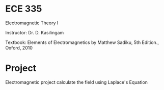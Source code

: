 ECE 335
=======
Electromagnetic Theory I

Instructor: Dr. D. Kasilingam

Textbook: Elements of Electromagnetics by Matthew Sadiku, 5th Edition., Oxford, 2010

Project
=========
Electromagnetic project calculate the field using Laplace's Equation
